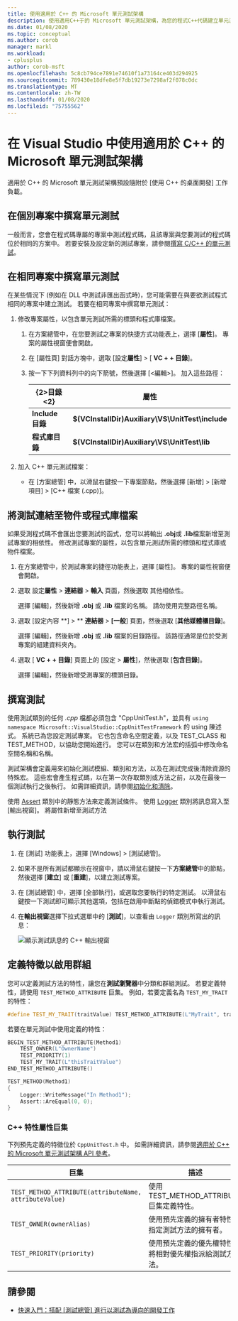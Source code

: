 ```yaml
---
title: 使用適用於 C++ 的 Microsoft 單元測試架構
description: 使用適用C++于的 Microsoft 單元測試架構，為您的程式C++代碼建立單元測試。
ms.date: 01/08/2020
ms.topic: conceptual
ms.author: corob
manager: markl
ms.workload:
- cplusplus
author: corob-msft
ms.openlocfilehash: 5c8cb794ce7891e74610f1a73164ce403d294925
ms.sourcegitcommit: 789430e18dfe8e5f7db19273e7298af2f078c0dc
ms.translationtype: MT
ms.contentlocale: zh-TW
ms.lasthandoff: 01/08/2020
ms.locfileid: "75755562"
---
```

# <a name="use-the-microsoft-unit-testing-framework-for-c-in-visual-studio"></a>在 Visual Studio 中使用適用於 C++ 的 Microsoft 單元測試架構

適用於 C++ 的 Microsoft 單元測試架構預設隨附於 [使用 C++ 的桌面開發] 工作負載。

## <a name="separate_project"></a> 在個別專案中撰寫單元測試

一般而言，您會在程式碼專屬的專案中測試程式碼，且該專案與您要測試的程式碼位於相同的方案中。 若要安裝及設定新的測試專案，請參閱[撰寫 C/C++ 的單元測試](writing-unit-tests-for-c-cpp.md)。

## <a name="same_project"></a> 在相同專案中撰寫單元測試

在某些情況下 (例如在 DLL 中測試非匯出函式時)，您可能需要在與要欲測試程式相同的專案中建立測試。 若要在相同專案中撰寫單元測試：

1. 修改專案屬性，以包含單元測試所需的標頭和程式庫檔案。

   1. 在方案總管中，在您要測試之專案的快捷方式功能表上，選擇 [**屬性**]。 專案的屬性視窗便會開啟。

   1. 在 [屬性頁] 對話方塊中，選取 [設定**屬性**] > [ **VC + + 目錄**]。

   1. 按一下下列資料列中的向下箭號，然後選擇 [\<編輯>]。 加入這些路徑：

      | {2&gt;目錄&lt;2} | 屬性 |
      |-| - |
      | **Include 目錄** | **$(VCInstallDir)Auxiliary\VS\UnitTest\include** |
      | **程式庫目錄** | **$(VCInstallDir)Auxiliary\VS\UnitTest\lib** |

1. 加入 C++ 單元測試檔案：

   - 在 [方案總管] 中，以滑鼠右鍵按一下專案節點，然後選擇 [新增] > [新增項目] > [C++ 檔案 (.cpp)]。

## <a name="object_files"></a> 將測試連結至物件或程式庫檔案

如果受測程式碼不會匯出您要測試的函式，您可以將輸出 **.obj**或 **.lib**檔案新增至測試專案的相依性。 修改測試專案的屬性，以包含單元測試所需的標頭和程式庫或物件檔案。

1. 在方案總管中，於測試專案的捷徑功能表上，選擇 [屬性]。 專案的屬性視窗便會開啟。

1. 選取 設定**屬性** > **連結器** > **輸入** 頁面，然後選取 其他相依性。

   選擇 [編輯]，然後新增 **.obj** 或 **.lib** 檔案的名稱。 請勿使用完整路徑名稱。

1. 選取 [設定內容 **] > ** **連結器** >  **[一般**] 頁面，然後選取 [**其他媒體櫃目錄**]。

   選擇 [編輯]，然後新增 **.obj** 或 **.lib** 檔案的目錄路徑。 該路徑通常是位於受測專案的組建資料夾內。

1. 選取 [ **VC + + 目錄**] 頁面上的 [設定 > **屬性**]，然後選取 [**包含目錄**]。

   選擇 [編輯]，然後新增受測專案的標頭目錄。

## <a name="write-the-tests"></a>撰寫測試

使用測試類別的任何 *.cpp* 檔都必須包含 "CppUnitTest.h"，並具有 `using namespace Microsoft::VisualStudio::CppUnitTestFramework` 的 using 陳述式。 系統已為您設定測試專案。 它也包含命名空間定義，以及 TEST_CLASS 和 TEST_METHOD，以協助您開始進行。 您可以在類別和方法宏的括弧中修改命名空間名稱和名稱。

測試架構會定義用來初始化測試模組、類別和方法，以及在測試完成後清除資源的特殊宏。 這些宏會產生程式碼，以在第一次存取類別或方法之前，以及在最後一個測試執行之後執行。 如需詳細資訊，請參閱[初始化和清除](microsoft-visualstudio-testtools-cppunittestframework-api-reference.md#Initialize_and_cleanup)。

使用 [Assert](microsoft-visualstudio-testtools-cppunittestframework-api-reference.md#general_asserts) 類別中的靜態方法來定義測試條件。 使用 [Logger](microsoft-visualstudio-testtools-cppunittestframework-api-reference.md#logger) 類別將訊息寫入至 [輸出視窗]。 將屬性新增至測試方法

## <a name="run-the-tests"></a>執行測試

1. 在 [測試] 功能表上，選擇 [Windows] > [測試總管]。

1. 如果不是所有測試都顯示在視窗中，請以滑鼠右鍵按一下**方案總管**中的節點，然後選擇 [**建立**] 或 [**重建**]，以建立測試專案。

1. 在 [測試總管] 中，選擇 [全部執行]，或選取您要執行的特定測試。 以滑鼠右鍵按一下測試即可顯示其他選項，包括在啟用中斷點的偵錯模式中執行測試。

1. 在**輸出視窗**選擇下拉式選單中的 [**測試**]，以查看由 `Logger` 類別所寫出的訊息：

   ![顯示測試訊息的 C++ 輸出視窗](media/cpp-test-output-window.png)

## <a name="define-traits-to-enable-grouping"></a>定義特徵以啟用群組

您可以定義測試方法的特性，讓您在**測試瀏覽器**中分類和群組測試。 若要定義特性，請使用 `TEST_METHOD_ATTRIBUTE` 巨集。 例如，若要定義名為 `TEST_MY_TRAIT`的特性：

```cpp
#define TEST_MY_TRAIT(traitValue) TEST_METHOD_ATTRIBUTE(L"MyTrait", traitValue)
```

若要在單元測試中使用定義的特性：

```cpp
BEGIN_TEST_METHOD_ATTRIBUTE(Method1)
    TEST_OWNER(L"OwnerName")
    TEST_PRIORITY(1)
    TEST_MY_TRAIT(L"thisTraitValue")
END_TEST_METHOD_ATTRIBUTE()

TEST_METHOD(Method1)
{
    Logger::WriteMessage("In Method1");
    Assert::AreEqual(0, 0);
}
```

### <a name="c-trait-attribute-macros"></a>C++ 特性屬性巨集

下列預先定義的特徵位於 `CppUnitTest.h` 中。 如需詳細資訊，請參閱[適用於 C++ 的 Microsoft 單元測試架構 API 參考](microsoft-visualstudio-testtools-cppunittestframework-api-reference.md)。

|巨集|描述|
|-|-----------------|
|`TEST_METHOD_ATTRIBUTE(attributeName, attributeValue)`|使用 TEST_METHOD_ATTRIBUTE 巨集定義特性。|
|`TEST_OWNER(ownerAlias)`|使用預先定義的擁有者特性，指定測試方法的擁有者。|
|`TEST_PRIORITY(priority)`|使用預先定義的優先權特性，將相對優先權指派給測試方法。|

## <a name="see-also"></a>請參閱

- [快速入門：搭配 [測試總管] 進行以測試為導向的開發工作](../test/quick-start-test-driven-development-with-test-explorer.md)
